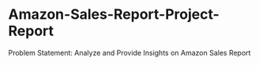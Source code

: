 # Amazon-Sales-Report-Project-Report
Problem Statement: Analyze and Provide Insights on Amazon Sales Report
